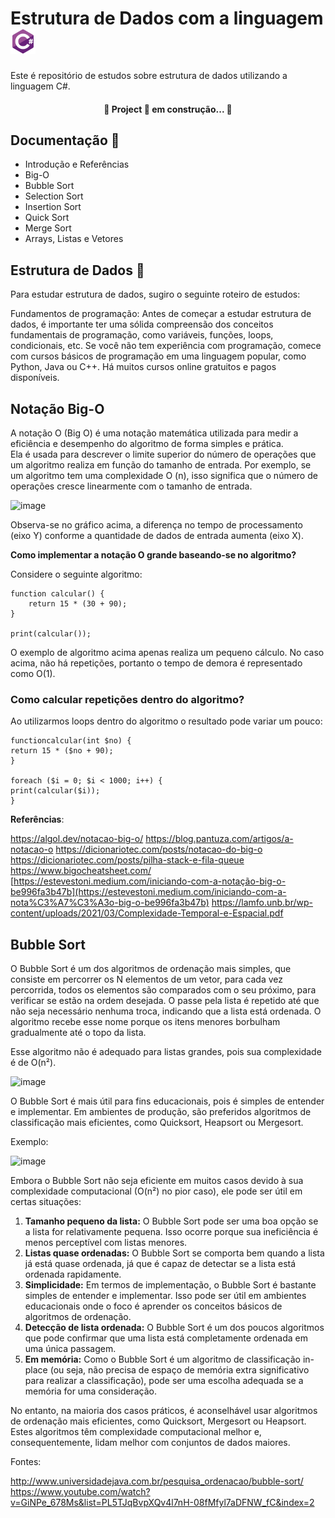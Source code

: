 # Estrutura de Dados com a linguagem <img src="https://raw.githubusercontent.com/devicons/devicon/master/icons/csharp/csharp-original.svg" alt="csharp" width="40" height="40"/> </a> 

Este é repositório de estudos sobre estrutura de dados utilizando a linguagem C#.<br/>

 <h4 align="center"> 
	🚧  Project 🚀 em construção...  🚧
 </h4>

## Documentação 📝<br/>

- Introdução e Referências
- Big-O
- Bubble Sort
- Selection Sort
- Insertion Sort
- Quick Sort
- Merge Sort
- Arrays, Listas e Vetores <br/>

 ## Estrutura de Dados 🧮

Para estudar estrutura de dados, sugiro o seguinte roteiro de estudos:<br/>

Fundamentos de programação: Antes de começar a estudar estrutura de dados, é importante ter uma sólida compreensão dos conceitos fundamentais de programação,
como variáveis, funções, loops, condicionais, etc. Se você não tem experiência com programação, comece com cursos básicos de programação em uma linguagem popular, 
como Python, Java ou C++. Há muitos cursos online gratuitos e pagos disponíveis. <br/>

## Notação Big-O <br/>

A notação O (Big O) é uma notação matemática utilizada para medir a eficiência e desempenho do algoritmo de forma simples e prática. <br/>
Ela é usada para descrever o limite superior do número de operações que um algoritmo realiza em função do tamanho de entrada. Por exemplo, se um algoritmo tem uma complexidade O (n), isso significa que o número de operações cresce linearmente com o tamanho de entrada.

![image](https://github.com/JessicaNathany/algoritmos-estrutura-dados/assets/11943572/c368e547-e619-4e75-9e37-c6c39a86ac37)


Observa-se no gráfico acima, a diferença no tempo de processamento (eixo Y) conforme a quantidade de dados de entrada aumenta (eixo X).<br/>

****Como implementar a notação O grande baseando-se no algoritmo?****

Considere o seguinte algoritmo:


```
function calcular() {
    return 15 * (30 + 90);
}

print(calcular());

```
O exemplo de algoritmo acima apenas realiza um pequeno cálculo. No caso acima, não há repetições, portanto o tempo de demora é representado como O(1).

### **Como calcular repetições dentro do algoritmo?**

Ao utilizarmos loops dentro do algoritmo o resultado pode variar um pouco:

```
functioncalcular(int $no) {
return 15 * ($no + 90);
}

foreach ($i = 0; $i < 1000; i++) {
print(calcular($i));
}

```

**Referências**: 

https://algol.dev/notacao-big-o/
https://blog.pantuza.com/artigos/a-notacao-o
https://dicionariotec.com/posts/notacao-do-big-o
https://dicionariotec.com/posts/pilha-stack-e-fila-queue
https://www.bigocheatsheet.com/
[https://estevestoni.medium.com/iniciando-com-a-notação-big-o-be996fa3b47b](https://estevestoni.medium.com/iniciando-com-a-nota%C3%A7%C3%A3o-big-o-be996fa3b47b)
https://lamfo.unb.br/wp-content/uploads/2021/03/Complexidade-Temporal-e-Espacial.pdf <br />


## Bubble Sort <br/>

O Bubble Sort é um dos algoritmos de ordenação mais simples, que consiste em percorrer os N elementos de um vetor, para cada vez percorrida, todos os elementos são comparados com o seu próximo, para verificar se estão na ordem desejada. O passe pela lista é repetido até que não seja necessário nenhuma troca, indicando que a lista está ordenada. O algoritmo recebe esse nome porque os itens menores borbulham gradualmente até o topo da lista.

Esse algoritmo não é adequado para listas grandes, pois sua complexidade é de O(n²).

![image](https://github.com/JessicaNathany/algoritmos-estrutura-dados/assets/11943572/b00bc95f-3215-4c8c-a19f-7f5d1512e720)

O Bubble Sort é mais útil para fins educacionais, pois é simples de entender e implementar. Em ambientes de produção, são preferidos algoritmos de classificação mais eficientes, como Quicksort, Heapsort ou Mergesort.

Exemplo:

![image](https://github.com/JessicaNathany/algoritmos-estrutura-dados/assets/11943572/f984b18f-a565-4144-a5ee-bc2f5047310d)

Embora o Bubble Sort não seja eficiente em muitos casos devido à sua complexidade computacional (O(n²) no pior caso), ele pode ser útil em certas situações:

1. **Tamanho pequeno da lista:** O Bubble Sort pode ser uma boa opção se a lista for relativamente pequena. Isso ocorre porque sua ineficiência é menos perceptível com listas menores.
2. **Listas quase ordenadas:** O Bubble Sort se comporta bem quando a lista já está quase ordenada, já que é capaz de detectar se a lista está ordenada rapidamente.
3. **Simplicidade:** Em termos de implementação, o Bubble Sort é bastante simples de entender e implementar. Isso pode ser útil em ambientes educacionais onde o foco é aprender os conceitos básicos de algoritmos de ordenação.
4. **Detecção de lista ordenada:** O Bubble Sort é um dos poucos algoritmos que pode confirmar que uma lista está completamente ordenada em uma única passagem.
5. **Em memória:** Como o Bubble Sort é um algoritmo de classificação in-place (ou seja, não precisa de espaço de memória extra significativo para realizar a classificação), pode ser uma escolha adequada se a memória for uma consideração.

No entanto, na maioria dos casos práticos, é aconselhável usar algoritmos de ordenação mais eficientes, como Quicksort, Mergesort ou Heapsort. Estes algoritmos têm complexidade computacional melhor e, consequentemente, lidam melhor com conjuntos de dados maiores.

Fontes: 

http://www.universidadejava.com.br/pesquisa_ordenacao/bubble-sort/
https://www.youtube.com/watch?v=GiNPe_678Ms&list=PL5TJqBvpXQv4l7nH-08fMfyl7aDFNW_fC&index=2


